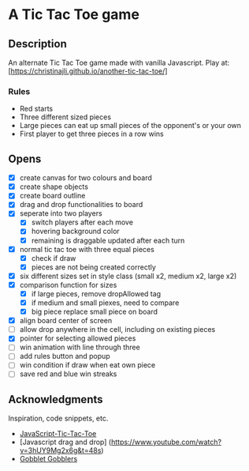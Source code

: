 # A Tic Tac Toe game

## Description

An alternate Tic Tac Toe game made with vanilla Javascript. Play at: [https://christinajli.github.io/another-tic-tac-toe/]

### Rules
* Red starts
* Three different sized pieces
* Large pieces can eat up small pieces of the opponent's or your own
* First player to get three pieces in a row wins

## Opens
- [x] create canvas for two colours and board
- [x] create shape objects
- [x] create board outline
- [x] drag and drop functionalities to board
- [x] seperate into two players
  - [x] switch players after each move
  - [x] hovering background color
  - [x] remaining is draggable updated after each turn
- [x] normal tic tac toe with three equal pieces
  - [x] check if draw
  - [x] pieces are not being created correctly
- [x] six different sizes set in style class (small x2, medium x2, large x2)
- [x] comparison function for sizes
  - [x] if large pieces, remove dropAllowed tag
  - [x] if medium and small piexes, need to compare
  - [x] big piece replace small piece on board
- [x] align board center of screen
- [ ] allow drop anywhere in the cell, including on existing pieces
- [x] pointer for selecting allowed pieces
- [ ] win animation with line through three
- [ ] add rules button and popup
- [ ] win condition if draw when eat own piece
- [ ] save red and blue win streaks

## Acknowledgments
Inspiration, code snippets, etc.
* [JavaScript-Tic-Tac-Toe](https://github.com/WebDevSimplified/JavaScript-Tic-Tac-Toe)
* [Javascript drag and drop] (https://www.youtube.com/watch?v=3hUY9Mg2x6g&t=48s)
* [Gobblet Gobblers](https://www.amazon.com/AFGQIANG-Tic-Tac-Toe-Surprise-Gobble-Classic/dp/B08NVDNH59)
